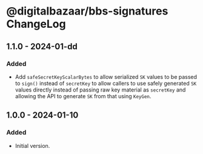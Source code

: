 # @digitalbazaar/bbs-signatures ChangeLog

## 1.1.0 - 2024-01-dd

### Added
- Add `safeSecretKeyScalarBytes` to allow serialized `SK`
  values to be passed to `sign()` instead of `secretKey`
  to allow callers to use safely generated `SK` values
  directly instead of passing raw key material as `secretKey`
  and allowing the API to generate `SK` from that using `KeyGen`.

## 1.0.0 - 2024-01-10

### Added
- Initial version.
